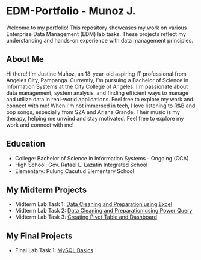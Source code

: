 # EDM-Portfolio - Munoz J.
Welcome to my portfolio! This repository showcases my work on various Enterprise Data Management (EDM) lab tasks.
These projects reflect my understanding and hands-on experience with data management principles.
## About Me
Hi there! I'm Justine Muñoz, an 18-year-old aspiring IT professional from Angeles City, Pampanga. Currently, I’m pursuing a Bachelor of Science in Information Systems at the City College of Angeles. 
I'm passionate about data management, system analysis, and finding efficient ways to manage and utilize data in real-world applications. Feel free to explore my work and connect with me!
When I'm not immersed in tech, I love listening to R&B and pop songs, especially from SZA and Ariana Grande. Their music is my therapy, helping me unwind and stay motivated. Feel free to explore my work and connect with me!

## Education
- College: Bachelor of Science in Information Systems - Ongoing (CCA)
- High School: Gov. Rafael L. Lazatin Integrated School
- Elementary: Pulung Cacutud Elementary School

## My Midterm Projects
- Midterm Lab Task 1: [Data Cleaning and Preparation using Excel](https://munoz-24-0431.github.io/Midterm-Lab-Task-1/)
- Midterm Lab Task 2: [Data Cleaning and Preparation using Power Query](https://munoz-24-0431.github.io/Midterm-Lab-Task-3/)
- Midterm Lab Task 3: [Creating Pivot Table and Dashboard](https://munoz-24-0431.github.io/Midterm-Lab-Task-3/)

## My Final Projects
- Final Lab Task 1: [MySQL Basics](https://munoz-24-0431.github.io/Midterm-Lab-Task-1/)
